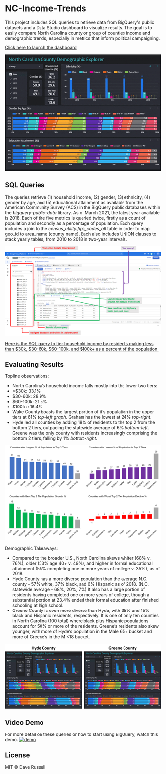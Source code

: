 # NC-Income-Trends
This project includes SQL queries to retrieve data from BigQuery's public datasets and a Data Studio dashboard to visualize results. The goal is to easily compare North Carolina county or group of counties income and demographic trends, especially in metrics that inform political campaigning.

[Click here to launch the dashboard](https://datastudio.google.com/u/0/reporting/fa3cd195-27dd-4c64-a36f-5c16c17effe2)

![dashboard_gif](https://github.com/drussel4/NC-Income-Trends/blob/main/img/dashboard_gif.gif?raw=true)

## SQL Queries
The queries retrieve (1) household income, (2) gender, (3) ethnicity, (4) gender by age, and (5) educational attainment as available from the American Community Survey (ACS) in the BigQuery public databases within the <i>bigquery-public-data</i> library. As of March 2021, the latest year available is 2018. Each of the five metrics is queried twice, firstly as a count of population and secondly as a percentage of population. Each query includes a join to the <i>census_utility.fips_codes_all</i> table in order to map geo_id to area_name (county name). Each also includes UNION clauses to stack yearly tables, from 2010 to 2018 in two-year intervals.

![bigquery_navigation](https://github.com/drussel4/NC-Income-Trends/blob/main/img/bigquery_navigation.png?raw=true)

[Here is the SQL query to tier household income by residents making less than $30k, $30-60k, $60-100k, and $100k+ as a percent of the population.](https://github.com/drussel4/NC-Income-Trends/blob/eb835a1fc6ad46de13bc59c1b3080de115bcafa8/district_profile_queries.sql#L654-L726)

## Evaluating Results
Topline observations:
- North Carolina’s household income falls mostly into the lower two tiers:
 - <$30k: 33.1%
 - $30-60k: 28.9%
 - $60-100k: 21.5%
 - $100k+: 16.4%
- Wake County boasts the largest portion of it’s population in the upper tiers at 61% <i>top-left graph</i>. Graham has the lowest at 24% <i>top-right</i>.
- Hyde led all counties by adding 18% of residents to the top 2 from the bottom 2 tiers, outpacing the statewide average of 6% <i>bottom-left</i>. Greene was the only county with residents increasingly comprising the bottom 2 tiers, falling by 1% <i>bottom-right</i>.

![income_trends_graphs](https://github.com/drussel4/NC-Income-Trends/blob/main/img/income_trends_graphs.png?raw=true)

Demographic Takeaways:
- Compared to the broader U.S., North Carolina skews whiter (68% v. 76%), older (53% age 40+ v. 49%), and higher in formal educational attainment (55% completing one or more years of college v. 35%), as of 2018.
- Hyde County has a more diverse population than the average N.C. county - 57% white, 37% black, and 6% Hispanic as of 2018. (N.C. statewide average - 68%, 20%, 7%) It also has a large portion of residents having completed one or more years of college, though a substantial portion at 23.4% ended their formal education after finished schooling at high school.
- Greene County is even more diverse than Hyde, with 35% and 15% black and Hispanic residents, respectively. It is one of only ten counties in North Carolina (100 total) where black plus Hispanic populations account for 50% or more of the residents. Greene’s residents also skew younger, with more of Hyde’s population in the Male 65+ bucket and more of Greene’s in the M <18 bucket.

![hyde_vs_greene_counties](https://github.com/drussel4/NC-Income-Trends/blob/main/img/hyde_vs_greene_counties.png?raw=true)

## Video Demo

For more detail on these queries or how to start using BigQuery, watch this demo. [![demo](https://img.youtube.com/vi/fWxivjXf82s/0.jpg)](https://www.youtube.com/watch?v=fWxivjXf82s)

## License

MIT © Dave Russell
